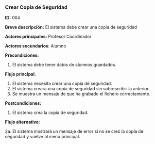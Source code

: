 ### **Crear Copia de Seguridad**

**ID:** 004

**Breve descripción:** El sistema debe crear una copia de seguridad

**Actores principales:** Profesor Coordinador

**Actores secundarios:** Alumno

**Precondiciones:**

 1. El sistema debe tener datos de alumnos guardados.

 **Flujo principal:**

  1. El sistema necesita crear una copia de seguridad.
  2. El sistema creara una copia de seguridad sin sobrescribir la anterior.
  3. Se muestra un mensaje de que ha grabado el fichero correctamente.

**Postcondiciones:**

 1. El sistema crea la copia de seguridad.

 **Flujo alternativo:**

 2a. El sistema mostrará un mensaje de error si no se creó la copia de seguridad y vuelve al menú principal.